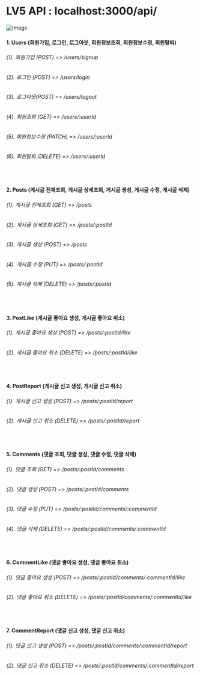# LV5 API  : localhost:3000/api/

![image](https://github.com/sangwoorhie/LV5/assets/131964697/b93c14e8-3ace-4174-87f0-1250f96c0712)

#### 1. Users (회원가입, 로그인, 로그아웃, 회원정보조회, 회원정보수정, 회원탈퇴)

###### (1). 회원가입 (POST) => /users/signup

###### (2). 로그인 (POST) => /users/login 

###### (3). 로그아웃(POST) => /users/logout

###### (4). 회원조회 (GET) => /users/:userId

###### (5). 회원정보수정 (PATCH) => /users/:userId

###### (6). 회원탈퇴 (DELETE) => /users/:userId    
<br/>



#### 2. Posts (게시글 전체조회, 게시글 상세조회, 게시글 생성, 게시글 수정, 게시글 삭제)

###### (1). 게시글 전체조회 (GET) => /posts

###### (2). 게시글 상세조회 (GET) => /posts/:postId

###### (3). 게시글 생성 (POST) => /posts

###### (4). 게시글 수정 (PUT) => /posts/:postId

###### (5). 게시글 삭제 (DELETE) => /posts/:postId
<br/>



#### 3. PostLike (게시글 좋아요 생성, 게시글 좋아요 취소)

###### (1). 게시글 좋아요 생성 (POST) => /posts/:postId/like

###### (2). 게시글 좋아요 취소 (DELETE) => /posts/:postId/like
<br/>



#### 4. PostReport (게시글 신고 생성, 게시글 신고 취소)

###### (1). 게시글 신고 생성 (POST) => /posts/:postId/report

###### (2). 게시글 신고 취소 (DELETE) => /posts/:postId/report
 <br/>



#### 5. Comments (댓글 조회, 댓글 생성, 댓글 수정, 댓글 삭제)

###### (1). 댓글 조회 (GET) => /posts/:postId/comments

###### (2). 댓글 생성 (POST) => /posts/:postId/comments

###### (3). 댓글 수정 (PUT) => /posts/:postId/comments/:commentId

###### (4). 댓글 삭제 (DELETE) => /posts/:postId/comments/:commentId

<br/>


#### 6. CommentLike (댓글 좋아요 생성, 댓글 좋아요 취소)

###### (1). 댓글 좋아요 생성 (POST) => /posts/:postId/comments/:commentId/like 

###### (2). 댓글 좋아요 취소 (DELETE) => /posts/:postId/comments/:commentId/like 
<br/>



#### 7. CommentReport (댓글 신고 생성, 댓글 신고 취소)

###### (1). 댓글 신고 생성 (POST) => /posts/:postId/comments/:commentId/report

###### (2). 댓글 신고 취소 (DELETE) => /posts/:postId/comments/:commentId/report





